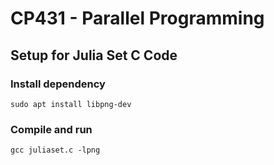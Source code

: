 # CP431 - Parallel Programming

## Setup for Julia Set C Code

### Install dependency

`sudo apt install libpng-dev`

### Compile and run

`gcc juliaset.c -lpng`
